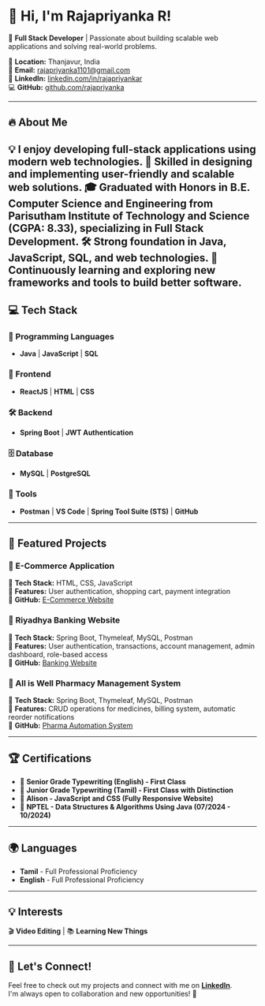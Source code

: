 # 👋 Hi, I'm Rajapriyanka R!  
🚀 **Full Stack Developer** | Passionate about building scalable web applications and solving real-world problems.  

📍 **Location:** Thanjavur, India  
📧 **Email:** [rajapriyanka1101@gmail.com](mailto:rajapriyanka1101@gmail.com)  
🔗 **LinkedIn:** [linkedin.com/in/rajapriyankar](https://www.linkedin.com/in/rajapriyankar/)  
💻 **GitHub:** [github.com/rajapriyanka](https://github.com/rajapriyanka)  

---

## 🔥 About Me  
💡 I enjoy developing full-stack applications using modern web technologies.
🎯 Skilled in designing and implementing user-friendly and scalable web solutions.
🎓 Graduated with Honors in B.E. Computer Science and Engineering from Parisutham Institute of Technology and Science (CGPA: 8.33), specializing in Full Stack Development.
🛠️ Strong foundation in Java, JavaScript, SQL, and web technologies.
🌱 Continuously learning and exploring new frameworks and tools to build better software.
---

## 💻 Tech Stack  

### 🚀 Programming Languages  
- **Java** | **JavaScript** | **SQL**  

### 🎨 Frontend  
- **ReactJS** | **HTML** | **CSS**  

### 🛠️ Backend  
- **Spring Boot** | **JWT Authentication**  

### 🗄️ Database  
- **MySQL** | **PostgreSQL**  

### 🔧 Tools  
- **Postman** | **VS Code** | **Spring Tool Suite (STS)** | **GitHub**  

---

## 🌟 Featured Projects  

### 🛒 E-Commerce Application  
📌 **Tech Stack:** HTML, CSS, JavaScript  
🔹 **Features:** User authentication, shopping cart, payment integration  
🔗 **GitHub:** [E-Commerce Website](https://github.com/rajapriyanka/E-Commerce-Application-On-IBM-Cloud-Foundry.git)  

### 🏦 Riyadhya Banking Website  
📌 **Tech Stack:** Spring Boot, Thymeleaf, MySQL, Postman  
🔹 **Features:** User authentication, transactions, account management, admin dashboard, role-based access  
🔗 **GitHub:** [Banking Website](https://github.com/rajapriyanka/Riyadhya-Banking-Website.git)  

### 💊 All is Well Pharmacy Management System  
📌 **Tech Stack:** Spring Boot, Thymeleaf, MySQL, Postman  
🔹 **Features:** CRUD operations for medicines, billing system, automatic reorder notifications  
🔗 **GitHub:** [Pharma Automation System](https://github.com/rajapriyanka/Pharma-Automation-System.git)  

---

## 🏆 Certifications  
- 🏅 **Senior Grade Typewriting (English) - First Class**  
- 🏅 **Junior Grade Typewriting (Tamil) - First Class with Distinction**  
- 📜 **Alison - JavaScript and CSS (Fully Responsive Website)**  
- 📜 **NPTEL - Data Structures & Algorithms Using Java (07/2024 - 10/2024)**  

---

## 🌍 Languages  
- **Tamil** - Full Professional Proficiency  
- **English** - Full Professional Proficiency  

---

## 💡 Interests  
🎬 **Video Editing** | 📚 **Learning New Things**  

---

## 💬 Let's Connect!  
Feel free to check out my projects and connect with me on **[LinkedIn](https://www.linkedin.com/in/rajapriyankar/)**.  
I'm always open to collaboration and new opportunities! 🚀  



